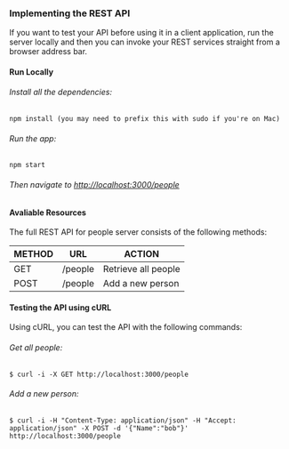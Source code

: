 ### Implementing the REST API
If you want to test your API before using it in a client application, run the server locally and then you can invoke your REST services straight from a browser address bar. 

#### Run Locally

###### Install all the dependencies:

    npm install (you may need to prefix this with sudo if you're on Mac)

###### Run the app:

    npm start

###### Then navigate to [http://localhost:3000/people](http://localhost:3000/people)

#### Avaliable Resources

The full REST API for people server consists of the following methods:

METHOD        | URL           | ACTION  
------------- | ------------- | ------
GET           | /people       | Retrieve all people 
POST          | /people       | Add a new person

#### Testing the API using cURL

Using cURL, you can test the API with the following commands:

###### Get all people:
		
	$ curl -i -X GET http://localhost:3000/people

###### Add a new person:
		
	$ curl -i -H "Content-Type: application/json" -H "Accept: application/json" -X POST -d '{"Name":"bob"}' http://localhost:3000/people

